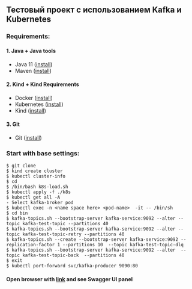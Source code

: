 ## Тестовый проект с использованием Kafka и Kubernetes

### Requirements:

#### 1. Java + Java tools

- Java 11 ([install](https://www.oracle.com/java/technologies/downloads/))
- Maven ([install](https://maven.apache.org/install.html))

#### 2. Kind + Kind Requirements

- Docker ([install](https://docs.docker.com/engine/install/ubuntu/))
- Kubernetes ([install](https://kubernetes.io/docs/tasks/tools/))
- Kind ([install](https://kind.sigs.k8s.io/docs/user/quick-start/#installation))

#### 3. Git

- Git ([install](https://git-scm.com/book/en/v2/Getting-Started-Installing-Git))

### Start with base settings:

    $ git clone 
    $ kind create cluster
    $ kubectl cluster-info
    $ cd 
    $ /bin/bash k8s-load.sh 
    $ kubectl apply -f ./k8s
    $ kubectl get all -A
    - Select kafka-broker pod
    $ kubectl exec -n <name space here> <pod-name>  -it -- /bin/sh
    $ cd bin
    $ kafka-topics.sh --bootstrap-server kafka-service:9092 --alter --topic kafka-test-topic --partitions 40
    $ kafka-topics.sh --bootstrap-server kafka-service:9092 --alter --topic kafka-test-topic-retry --partitions 40
    $ kafka-topics.sh --create --bootstrap-server kafka-service:9092 --replication-factor 1 --partitions 10  --topic kafka-test-topic-dlq
    $ kafka-topics.sh --bootstrap-server kafka-service:9092 --alter  --topic kafka-test-topic-back  --partitions 40
    $ exit
    $ kubectl port-forward svc/kafka-producer 9090:80

#### Open browser with [link](http://localhost:8080/swagger-ui/index.html) and see Swagger UI panel